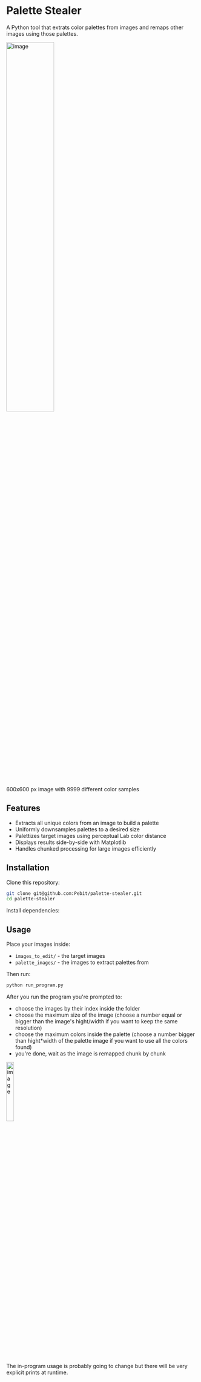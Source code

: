 # Palette Stealer

A Python tool that extrats color palettes from images and remaps other images using those palettes.

<img width="50%" alt="image" src="https://github.com/user-attachments/assets/d059d546-78a5-4468-b632-d4103e095732" />

600x600 px image with 9999 different color samples

## Features

- Extracts all unique colors from an image to build a palette
- Uniformly downsamples palettes to a desired size
- Palettizes target images using perceptual Lab color distance
- Displays results side-by-side with Matplotlib
- Handles chunked processing for large images efficiently

## Installation

Clone this repository:

```bash
git clone git@github.com:Pebit/palette-stealer.git
cd palette-stealer
```
Install dependencies:

## Usage

Place your images inside:

- `images_to_edit/` - the target images
- `palette_images/` - the images to extract palettes from

Then run:

```bash
python run_program.py
```

After you run the program you're prompted to:

- choose the images by their index inside the folder
- choose the maximum size of the image (choose a number equal or bigger than the image's hight/width if you want to keep the same resolution)
- choose the maximum colors inside the palette (choose a number bigger than hight*width of the palette image if you want to use all the colors found)
- you're done, wait as the image is remapped chunk by chunk

<img width="20%" alt="image" src="https://github.com/user-attachments/assets/33d29781-0a2c-4544-ab9b-e4a438a0f7be" />


The in-program usage is probably going to change but there will be very explicit prints at runtime.
